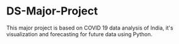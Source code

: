 # DS-Major-Project
This major project is based on COVID 19 data analysis of India, it's visualization and forecasting for future data using Python.
